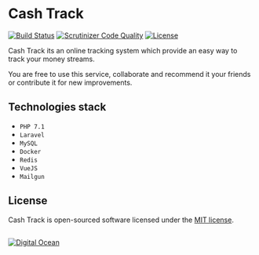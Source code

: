# Cash Track

[![Build Status](https://travis-ci.org/VovikeMS/cash-track.svg?branch=master)](https://travis-ci.org/VovikeMS/cash-track)
[![Scrutinizer Code Quality](https://scrutinizer-ci.com/g/VovikeMS/cash-track/badges/quality-score.png?b=master)](https://scrutinizer-ci.com/g/VovikeMS/cash-track/?branch=master)
[![License](https://poser.pugx.org/laravel/framework/license.svg)](https://packagist.org/packages/laravel/framework)

Cash Track its an online tracking system which provide an easy way to track your money streams. 

You are free to use this service, collaborate and recommend it your friends or contribute it for new improvements.

## Technologies stack

- `PHP 7.1`
- `Laravel`
- `MySQL`
- `Docker`
- `Redis`
- `VueJS`
- `Mailgun`

## License

Cash Track is open-sourced software licensed under the [MIT license](http://opensource.org/licenses/MIT).

##

[![Digital Ocean](https://www.digitalocean.com/assets/media/logos-badges/png/DO_Powered_by_Badge_blue-fe4c6688.png)](https://m.do.co/c/bdb0391fce9e)
